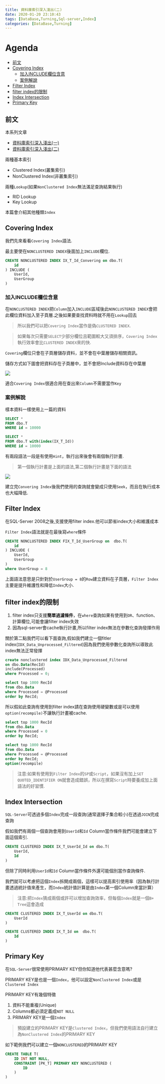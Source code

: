```yaml
---
title: 資料庫索引深入淺出(二)
date: 2020-01-20 23:10:43
tags: [DataBase,Turning,Sql-server,Index]
categories: [DataBase,Turning]
---
```

# Agenda<!-- omit in toc -->
- [前文](#%e5%89%8d%e6%96%87)
- [Covering Index](#covering-index)
	- [加入INCLUDE欄位含意](#%e5%8a%a0%e5%85%a5include%e6%ac%84%e4%bd%8d%e5%90%ab%e6%84%8f)
	- [案例解說](#%e6%a1%88%e4%be%8b%e8%a7%a3%e8%aa%aa)
- [Filter Index](#filter-index)
- [filter index的限制](#filter-index%e7%9a%84%e9%99%90%e5%88%b6)
- [Index Intersection](#index-intersection)
- [Primary Key](#primary-key)

## 前文

本系列文章

* [資料庫索引深入淺出(一)](https://isdaniel.github.io/DBIndex-1/)
* [資料庫索引深入淺出(二)](https://isdaniel.github.io/DBIndex-2/)

兩種基本索引

* Clustered Index(叢集索引)
* NonClustered Index(非叢集索引)

兩種`Lookup`(如果`NonClustered Index`無法滿足查詢結果執行)

* RID Lookup
* Key Lookup

本篇會介紹其他種類`Index`

## Covering Index

我們先來看看`Covering Index`語法.

最主要使在`NONCLUSTERED INDEX`後面加上`INCLUDE`欄位.

```sql
CREATE NONCLUSTERED INDEX IX_T_Id_Convering on dbo.T(
	id
) INCLUDE (
	UserId,
	UserGroup
)
```

### 加入INCLUDE欄位含意

在`NONCLUSTERED INDEX`把`Column`加入`INCLUDE`區域後此`NONCLUSTERED INDEX`會把此欄位資料加入至子頁層.之後如果要查找資料時就不用在`Lookup`回去

> 所以我們可以把`Covering Index`當作是偽`CLUSTERED INDEX`.

> 如果每次只需要`SELECT`少部分欄位且範圍較大又須排序，`Covering Index`執行效率會比`CLUSTERED INDEX`來的快.

`Covering`欄位只會在子頁層儲存資料，並不會在中葉層儲存相關資訊。

儲存方式如下圖會把資料存在子頁層中，並不會把Include資料存在中葉層

![](https://i.imgur.com/8TvUoRY.png)

適合`Covering Index`很適合用在查出來`Column`不需要當作`Key`

### 案例解說

樣本資料一樣使用上一篇的資料

```sql
SELECT *
FROM dbo.T
WHERE id = 10000

SELECT *
FROM dbo.T with(index(IX_T_Id))
WHERE id = 10000
```

有兩段語法一段是有使用`Hint`，執行出來後會有兩個執行計畫.

> 第一個執行計畫是上面的語法,第二個執行計畫是下面的語法

![](https://i.imgur.com/ivgZPGm.png)

建立完`Convering Index`後我們使用的查詢就會變成只使用`Seek`，而且在執行成本也大幅降低.

## Filter Index

在SQL-Server 2008之後,支援使用filter index.他可以節省index大小和維護成本

`Filter Index`語法就是在最後寫`where`條件

```sql
CREATE NONCLUSTERED INDEX FIX_T_Id_UserGroup on  dbo.T(
	id
) INCLUDE (
	UserId,
	UserGroup
)
where UserGroup = 8
```

上面語法意思是只針對於`UserGroup = 8`的`Row`建立資料在子頁層，`Filter Index`主要是提升維護性和降低`Index`大小.

## filter index的限制

1. filter index只支援**簡單過濾條件**，在`where`查詢如果有使用到`OR`、function、計算欄位,可能會讓filter index失效
2. 因為sql-server會cache執行計畫,所以filter index無法在參數化查詢發揮作用

關於第二點我們可以看下面查詢,假如我們建立一個fitler index(`IDX_Data_Unprocessed_Filtered`)因為我們使用參數化查詢所以導致此index無法正常發揮

```sql
create nonclustered index IDX_Data_Unprocessed_Filtered
on dbo.Data(RecId)
include(Processed)
where Processed = 0;

select top 1000 RecId
from dbo.Data
where Processed = @Processed
order by RecId; 
```

所以假如此查詢有使用到filter index請在查詢使用硬變數或是可以使用`option(recompile)`不讓執行計畫被cache.

```sql
select top 1000 RecId
from dbo.Data
where Processed = 0
order by RecId; 

select top 1000 RecId
from dbo.Data
where Processed = @Processed
order by RecId; 
option(recompile)
```

> 注意:如果有使用到`Filter Index`的`SP`或`Script`，如果沒有加上`SET QUOTED_IDENTIFIER ON`就會造成錯誤，所以在撰寫`Script`時要養成加上面語法的好習慣.

## Index Intersection

`SQL-Server`可透過多個`Index`完成一段查詢(通常選擇子集合較小)在透過`JOIN`完成查詢

假如我們有兩個一個查詢會用到`UserId`和`Id` Column當作條件我們可能會建立下面這個索引.

```sql
CREATE CLUSTERED INDEX IX_T_UserId_Id on dbo.T(
	UserId,
	Id
)
```

但除了同時利用`UserId`和`Id` Column當作條件外還可能個別當作查詢條件.

我們就可以考慮把這個`Index`拆開成兩個，這樣可以提高索引使用率（因為執行計畫透過統計值來產生，而`Index`統計值計算是由`Index`第一個Column來當計算）

> 注意:把`Index`猜成兩個或許可以增加查詢效率，但每個`Index`就是一個`B+ Tree`這會造成

```sql
CREATE CLUSTERED INDEX IX_T_UserId on dbo.T(
	UserId
)

CREATE CLUSTERED INDEX IX_T_Id on  dbo.T(
	Id
)
```

## Primary Key

在`SQL-Server`很常使用PRIMARY KEY但你知道他代表甚麼含意嗎?

PRIMARY KEY是也是一個`Index`，他可以設定`NonClustered Index`或是`Clustered Index`

PRIMARY KEY有幾個特徵

1. 資料不能重複(Unique)
2. Columns都必須定義成`NOT NULL`
3. PRIMARY KEY是一個`Index`

> 預設建立的PRIMARY KEY是`Clustered Index`，但我們使用語法自行建立為`NonClustered Index`的PRIMARY KEY

如下範例我們可以建立一個`NONCLUSTERED`的PRIMARY KEY

```SQL
CREATE TABLE T(
    ID INT NOT NULL,  
    CONSTRAINT [PK_T] PRIMARY KEY NONCLUSTERED (
        ID
    )
)
```
